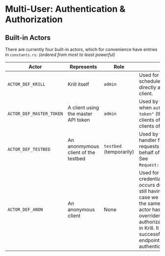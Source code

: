 # Multi-User: Authentication & Authorization

## Built-in Actors

There are currently four built-in actors, which for convenience have entries in `constants.rs`: _(ordered from most to least powerful)_

Actor | Represents | Role | Comments
------|------------|------|----------
`ACTOR_DEF_KRILL` | Krill itself | `admin` | Used for initial startup and scheduled actions that are not directly attributable to a REST API client.
`ACTOR_DEF_MASTER_TOKEN` | A client using the master API token | `admin` | Used by the users of Lagosta when `auth_type = "master-token"` (the default), or by direct clients of the REST API, or indirect clients of the REST API via `krillc`. |
`ACTOR_DEF_TESTBED` | An anonmymous client of the testbed | `testbed` (temporarily) | Used by the testbed REST API handler functions to make internal requests to restricted APIs on the behalf of the anonymous client. See `Request::upgrade_from_anonymous`. |
`ACTOR_DEF_ANON` | An anonymous client | None | Used for REST API calls that lack credentials or for which an error occurs during authentication. By still having an actor even in this case we can handle all API calls the same way. The anonymous actor has no role and so, unless overriden by a custom authorization policy, has no rights in Krill. It can thus only successfully request REST API endpoints that do not require authentication. |
